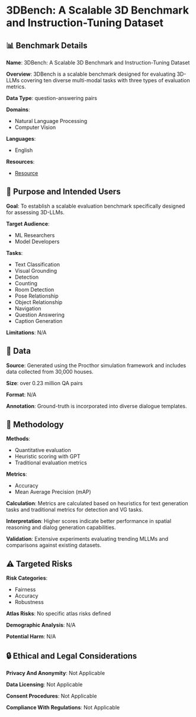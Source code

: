 # 3DBench: A Scalable 3D Benchmark and Instruction-Tuning Dataset

## 📊 Benchmark Details

**Name**: 3DBench: A Scalable 3D Benchmark and Instruction-Tuning Dataset

**Overview**: 3DBench is a scalable benchmark designed for evaluating 3D-LLMs covering ten diverse multi-modal tasks with three types of evaluation metrics.

**Data Type**: question-answering pairs

**Domains**:
- Natural Language Processing
- Computer Vision

**Languages**:
- English

**Resources**:
- [Resource](N/A)

## 🎯 Purpose and Intended Users

**Goal**: To establish a scalable evaluation benchmark specifically designed for assessing 3D-LLMs.

**Target Audience**:
- ML Researchers
- Model Developers

**Tasks**:
- Text Classification
- Visual Grounding
- Detection
- Counting
- Room Detection
- Pose Relationship
- Object Relationship
- Navigation
- Question Answering
- Caption Generation

**Limitations**: N/A

## 💾 Data

**Source**: Generated using the Procthor simulation framework and includes data collected from 30,000 houses.

**Size**: over 0.23 million QA pairs

**Format**: N/A

**Annotation**: Ground-truth is incorporated into diverse dialogue templates.

## 🔬 Methodology

**Methods**:
- Quantitative evaluation
- Heuristic scoring with GPT
- Traditional evaluation metrics

**Metrics**:
- Accuracy
- Mean Average Precision (mAP)

**Calculation**: Metrics are calculated based on heuristics for text generation tasks and traditional metrics for detection and VG tasks.

**Interpretation**: Higher scores indicate better performance in spatial reasoning and dialog generation capabilities.

**Validation**: Extensive experiments evaluating trending MLLMs and comparisons against existing datasets.

## ⚠️ Targeted Risks

**Risk Categories**:
- Fairness
- Accuracy
- Robustness

**Atlas Risks**:
No specific atlas risks defined

**Demographic Analysis**: N/A

**Potential Harm**: N/A

## 🔒 Ethical and Legal Considerations

**Privacy And Anonymity**: Not Applicable

**Data Licensing**: Not Applicable

**Consent Procedures**: Not Applicable

**Compliance With Regulations**: Not Applicable
